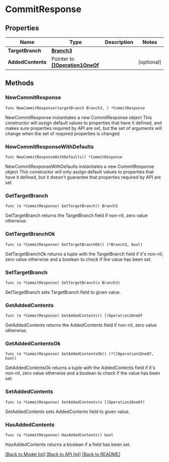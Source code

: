 # CommitResponse

## Properties

Name | Type | Description | Notes
------------ | ------------- | ------------- | -------------
**TargetBranch** | [**Branch3**](Branch3.md) |  | 
**AddedContents** | Pointer to [**[]Operation1OneOf**](Operation1OneOf.md) |  | [optional] 

## Methods

### NewCommitResponse

`func NewCommitResponse(targetBranch Branch3, ) *CommitResponse`

NewCommitResponse instantiates a new CommitResponse object
This constructor will assign default values to properties that have it defined,
and makes sure properties required by API are set, but the set of arguments
will change when the set of required properties is changed

### NewCommitResponseWithDefaults

`func NewCommitResponseWithDefaults() *CommitResponse`

NewCommitResponseWithDefaults instantiates a new CommitResponse object
This constructor will only assign default values to properties that have it defined,
but it doesn't guarantee that properties required by API are set

### GetTargetBranch

`func (o *CommitResponse) GetTargetBranch() Branch3`

GetTargetBranch returns the TargetBranch field if non-nil, zero value otherwise.

### GetTargetBranchOk

`func (o *CommitResponse) GetTargetBranchOk() (*Branch3, bool)`

GetTargetBranchOk returns a tuple with the TargetBranch field if it's non-nil, zero value otherwise
and a boolean to check if the value has been set.

### SetTargetBranch

`func (o *CommitResponse) SetTargetBranch(v Branch3)`

SetTargetBranch sets TargetBranch field to given value.


### GetAddedContents

`func (o *CommitResponse) GetAddedContents() []Operation1OneOf`

GetAddedContents returns the AddedContents field if non-nil, zero value otherwise.

### GetAddedContentsOk

`func (o *CommitResponse) GetAddedContentsOk() (*[]Operation1OneOf, bool)`

GetAddedContentsOk returns a tuple with the AddedContents field if it's non-nil, zero value otherwise
and a boolean to check if the value has been set.

### SetAddedContents

`func (o *CommitResponse) SetAddedContents(v []Operation1OneOf)`

SetAddedContents sets AddedContents field to given value.

### HasAddedContents

`func (o *CommitResponse) HasAddedContents() bool`

HasAddedContents returns a boolean if a field has been set.


[[Back to Model list]](../README.md#documentation-for-models) [[Back to API list]](../README.md#documentation-for-api-endpoints) [[Back to README]](../README.md)


